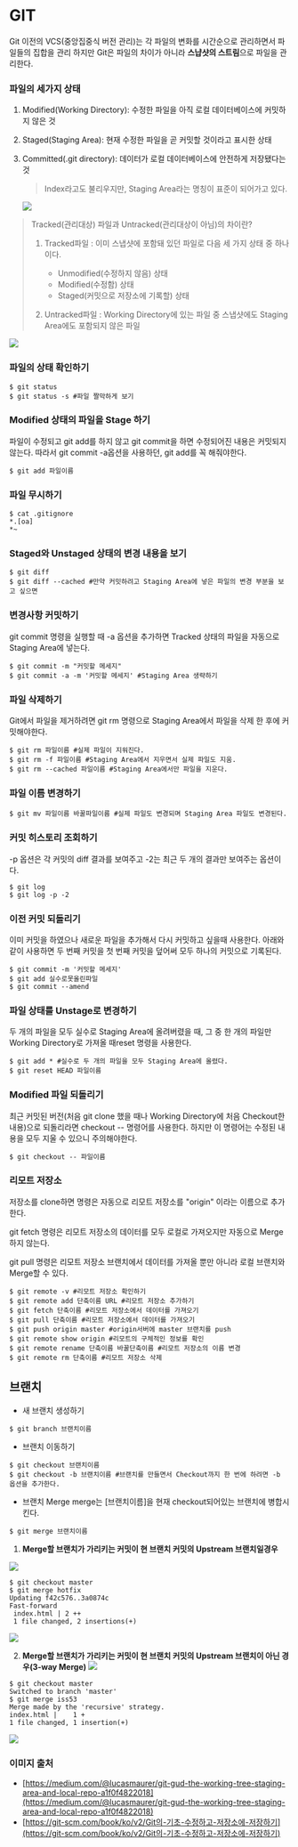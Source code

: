 GIT
===

Git 이전의 VCS(중앙집중식 버전 관리)는 각 파일의 변화를 시간순으로 관리하면서 파일들의 집합을 관리 하지만 Git은 파일의 차이가 아니라 **스냡샷의 스트림**으로 파일을 관리한다.

### 파일의 세가지 상태

1. Modified(Working Directory): 수정한 파일을 아직 로컬 데이터베이스에 커밋하지 않은 것

2. Staged(Staging Area): 현재 수정한 파일을 곧 커밋할 것이라고 표시한 상태

3. Committed(.git directory): 데이터가 로컬 데이터베이스에 안전하게 저장됐다는 것

   > Index라고도 불리우지만, Staging Area라는 명칭이 표준이 되어가고 있다.

   ![](https://cdn-images-1.medium.com/max/1600/1*diRLm1S5hkVoh5qeArND0Q.png)

> Tracked(관리대상) 파일과 Untracked(관리대상이 아님)의 차이란?
>
> 1. Tracked파일 : 이미 스냅샷에 포함돼 있던 파일로 다음 세 가지 상태 중 하나이다.
>    - Unmodified(수정하지 않음) 상태
>    - Modified(수정함) 상태
>    - Staged(커밋으로 저장소에 기록할) 상태
>
> 2. Untracked파일 : Working Directory에 있는 파일 중 스냅샷에도 Staging Area에도 포함되지 않은 파일

![](https://git-scm.com/book/en/v2/images/lifecycle.png)



### 파일의 상태 확인하기

```{.bash}
$ git status
$ git status -s #파일 짤막하게 보기
```



### Modified 상태의 파일을 Stage 하기

파일이 수정되고 git add를 하지 않고 git commit을 하면 수정되어진 내용은 커밋되지 않는다. 따라서 git commit -a옵션을 사용하던, git add를 꼭 해줘야한다.

```{.bash}
$ git add 파일이름
```



### 파일 무시하기

```{.bash}
$ cat .gitignore
*.[oa]
*~
```



### Staged와 Unstaged 상태의 변경 내용을 보기

```{.bash}
$ git diff
$ git diff --cached #만약 커밋하려고 Staging Area에 넣은 파일의 변경 부분을 보고 싶으면
```



### 변경사항 커밋하기

git commit 명령을 실행할 때 -a 옵션을 추가하면 Tracked 상태의 파일을 자동으로 Staging Area에 넣는다.

```{.bash}
$ git commit -m "커밋할 메세지"
$ git commit -a -m '커밋할 메세지' #Staging Area 생략하기
```



### 파일 삭제하기

Git에서 파일을 제거하려면 git rm 명령으로 Staging Area에서 파일을 삭제 한 후에 커밋해야한다.

```{.bash}
$ git rm 파일이름 #실제 파일이 지워진다.
$ git rm -f 파일이름 #Staging Area에서 지우면서 실제 파일도 지움.
$ git rm --cached 파일이름 #Staging Area에서만 파일을 지운다.
```



### 파일 이름 변경하기

```{.bash}
$ git mv 파일이름 바꿀파일이름 #실제 파일도 변경되며 Staging Area 파일도 변경된다.
```



### 커밋 히스토리 조회하기

-p 옵션은 각 커밋의 diff 결과를 보여주고 -2는 최근 두 개의 결과만 보여주는 옵션이다.

```{.bash}
$ git log
$ git log -p -2
```



### 이전 커밋 되돌리기

이미 커밋을 하였으나 새로운 파일을 추가해서 다시 커밋하고 싶을때 사용한다. 아래와 같이 사용하면 두 번째 커밋을 첫 번째 커밋을 덮어써 모두 하나의 커밋으로 기록된다.

```{.bash}
$ git commit -m '커밋할 메세지'
$ git add 실수로못올린파일
$ git commit --amend
```



### 파일 상태를 Unstage로 변경하기

두 개의 파일을 모두 실수로 Staging Area에 올려버렸을 때, 그 중 한 개의 파일만 Working Directory로 가져올 때reset 명령을 사용한다.

```{.bash}
$ git add * #실수로 두 개의 파일을 모두 Staging Area에 올렸다.
$ git reset HEAD 파일이름
```



### Modified 파일 되돌리기

최근 커밋된 버전(처음 git clone 했을 때나 Working Directory에 처음 Checkout한 내용)으로 되돌리라면 checkout -- 명령어를 사용한다. 하지만 이 명령어는 수정된 내용을 모두 지울 수 있으니 주의해야한다.

```{.bash}
$ git checkout -- 파일이름
```



### 리모트 저장소

저장소를 clone하면 명령은 자동으로 리모트 저장소를 "origin" 이라는 이름으로 추가한다.  

git fetch 명령은 리모트 저장소의 데이터를 모두 로컬로 가져오지만 자동으로 Merge하지 않는다.  

git pull 명령은 리모트 저장소 브랜치에서 데이터를 가져올 뿐만 아니라 로컬 브랜치와 Merge할 수 있다.

```{.bash}
$ git remote -v #리모트 저장소 확인하기
$ git remote add 단축이름 URL #리모트 저장소 추가하기
$ git fetch 단축이름 #리모트 저장소에서 데이터를 가져오기
$ git pull 단축이름 #리모트 저장소에서 데이터를 가져오기
$ git push origin master #origin서버에 master 브랜치를 push
$ git remote show origin #리모트의 구체적인 정보를 확인
$ git remote rename 단축이름 바꿀단축이름 #리모트 저장소의 이름 변경
$ git remote rm 단축이름 #리모트 저장소 삭제
```



## 브랜치

- 새 브랜치 생성하기

```{.bash}
$ git branch 브랜치이름
```
- 브랜치 이동하기

```{.bash}
$ git checkout 브랜치이름
$ git checkout -b 브랜치이름 #브랜치를 만들면서 Checkout까지 한 번에 하려면 -b 옵션을 추가한다.
```
- 브랜치 Merge
  merge는 [브랜치이름]을 현재 checkout되어있는 브랜치에 병합시킨다. 
```{.bash}
$ git merge 브랜치이름
```
1. **Merge할 브랜치가 가리키는 커밋이 현 브랜치 커밋의 Upstream 브랜치일경우**

![](https://git-scm.com/book/en/v2/images/basic-branching-4.png)
```{.bash}
$ git checkout master
$ git merge hotfix
Updating f42c576..3a0874c
Fast-forward
 index.html | 2 ++
 1 file changed, 2 insertions(+)
```

![](https://git-scm.com/book/en/v2/images/basic-branching-5.png)

2. **Merge할 브랜치가 가리키는 커밋이 현 브랜치 커밋의 Upstream 브랜치이 아닌 경우(3-way Merge)**
   ![](https://git-scm.com/book/en/v2/images/basic-branching-6.png)
```{.bash}
$ git checkout master
Switched to branch 'master'
$ git merge iss53
Merge made by the 'recursive' strategy.
index.html |    1 +
1 file changed, 1 insertion(+)
```

![](https://git-scm.com/book/en/v2/images/basic-merging-2.png)



### 이미지 출처

- [https://medium.com/@lucasmaurer/git-gud-the-working-tree-staging-area-and-local-repo-a1f0f4822018](https://medium.com/@lucasmaurer/git-gud-the-working-tree-staging-area-and-local-repo-a1f0f4822018)
- [https://git-scm.com/book/ko/v2/Git의-기초-수정하고-저장소에-저장하기](https://git-scm.com/book/ko/v2/Git의-기초-수정하고-저장소에-저장하기)
